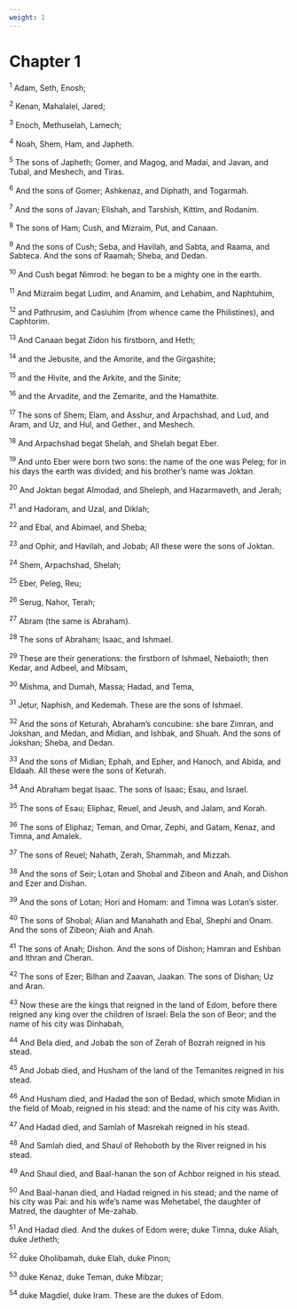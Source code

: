 ```yaml
---
weight: 1
---
```


# Chapter 1

<sup>1</sup> Adam, Seth, Enosh; 

<sup>2</sup> Kenan, Mahalalel, Jared; 

<sup>3</sup> Enoch, Methuselah, Lamech; 

<sup>4</sup> Noah, Shem, Ham, and Japheth. 

<sup>5</sup> The sons of Japheth; Gomer, and Magog, and Madai, and Javan, and Tubal, and Meshech, and Tiras. 

<sup>6</sup> And the sons of Gomer; Ashkenaz, and Diphath, and Togarmah. 

<sup>7</sup> And the sons of Javan; Elishah, and Tarshish, Kittim, and Rodanim. 

<sup>8</sup> The sons of Ham; Cush, and Mizraim, Put, and Canaan. 

<sup>9</sup> And the sons of Cush; Seba, and Havilah, and Sabta, and Raama, and Sabteca. And the sons of Raamah; Sheba, and Dedan. 

<sup>10</sup> And Cush begat Nimrod: he began to be a mighty one in the earth. 

<sup>11</sup> And Mizraim begat Ludim, and Anamim, and Lehabim, and Naphtuhim, 

<sup>12</sup> and Pathrusim, and Casluhim (from whence came the Philistines), and Caphtorim. 

<sup>13</sup> And Canaan begat Zidon his firstborn, and Heth; 

<sup>14</sup> and the Jebusite, and the Amorite, and the Girgashite; 

<sup>15</sup> and the Hivite, and the Arkite, and the Sinite; 

<sup>16</sup> and the Arvadite, and the Zemarite, and the Hamathite. 

<sup>17</sup> The sons of Shem; Elam, and Asshur, and Arpachshad, and Lud, and Aram, and Uz, and Hul, and Gether., and Meshech. 

<sup>18</sup> And Arpachshad begat Shelah, and Shelah begat Eber. 

<sup>19</sup> And unto Eber were born two sons: the name of the one was Peleg; for in his days the earth was divided; and his brother’s name was Joktan. 

<sup>20</sup> And Joktan begat Almodad, and Sheleph, and Hazarmaveth, and Jerah; 

<sup>21</sup> and Hadoram, and Uzal, and Diklah; 

<sup>22</sup> and Ebal, and Abimael, and Sheba; 

<sup>23</sup> and Ophir, and Havilah, and Jobab; All these were the sons of Joktan. 

<sup>24</sup> Shem, Arpachshad, Shelah; 

<sup>25</sup> Eber, Peleg, Reu; 

<sup>26</sup> Serug, Nahor, Terah; 

<sup>27</sup> Abram (the same is Abraham). 

<sup>28</sup> The sons of Abraham; Isaac, and Ishmael. 

<sup>29</sup> These are their generations: the firstborn of Ishmael, Nebaioth; then Kedar, and Adbeel, and Mibsam, 

<sup>30</sup> Mishma, and Dumah, Massa; Hadad, and Tema, 

<sup>31</sup> Jetur, Naphish, and Kedemah. These are the sons of Ishmael. 

<sup>32</sup> And the sons of Keturah, Abraham’s concubine: she bare Zimran, and Jokshan, and Medan, and Midian, and Ishbak, and Shuah. And the sons of Jokshan; Sheba, and Dedan. 

<sup>33</sup> And the sons of Midian; Ephah, and Epher, and Hanoch, and Abida, and Eldaah. All these were the sons of Keturah. 

<sup>34</sup> And Abraham begat Isaac. The sons of Isaac; Esau, and Israel. 

<sup>35</sup> The sons of Esau; Eliphaz, Reuel, and Jeush, and Jalam, and Korah. 

<sup>36</sup> The sons of Eliphaz; Teman, and Omar, Zephi, and Gatam, Kenaz, and Timna, and Amalek. 

<sup>37</sup> The sons of Reuel; Nahath, Zerah, Shammah, and Mizzah. 

<sup>38</sup> And the sons of Seir; Lotan and Shobal and Zibeon and Anah, and Dishon and Ezer and Dishan. 

<sup>39</sup> And the sons of Lotan; Hori and Homam: and Timna was Lotan’s sister. 

<sup>40</sup> The sons of Shobal; Alian and Manahath and Ebal, Shephi and Onam. And the sons of Zibeon; Aiah and Anah. 

<sup>41</sup> The sons of Anah; Dishon. And the sons of Dishon; Hamran and Eshban and Ithran and Cheran. 

<sup>42</sup> The sons of Ezer; Bilhan and Zaavan, Jaakan. The sons of Dishan; Uz and Aran. 

<sup>43</sup> Now these are the kings that reigned in the land of Edom, before there reigned any king over the children of Israel: Bela the son of Beor; and the name of his city was Dinhabah, 

<sup>44</sup> And Bela died, and Jobab the son of Zerah of Bozrah reigned in his stead. 

<sup>45</sup> And Jobab died, and Husham of the land of the Temanites reigned in his stead. 

<sup>46</sup> And Husham died, and Hadad the son of Bedad, which smote Midian in the field of Moab, reigned in his stead: and the name of his city was Avith. 

<sup>47</sup> And Hadad died, and Samlah of Masrekah reigned in his stead. 

<sup>48</sup> And Samlah died, and Shaul of Rehoboth by the River reigned in his stead. 

<sup>49</sup> And Shaul died, and Baal-hanan the son of Achbor reigned in his stead. 

<sup>50</sup> And Baal-hanan died, and Hadad reigned in his stead; and the name of his city was Pai: and his wife’s name was Mehetabel, the daughter of Matred, the daughter of Me-zahab. 

<sup>51</sup> And Hadad died. And the dukes of Edom were; duke Timna, duke Aliah, duke Jetheth; 

<sup>52</sup> duke Oholibamah, duke Elah, duke Pinon; 

<sup>53</sup> duke Kenaz, duke Teman, duke Mibzar; 

<sup>54</sup> duke Magdiel, duke Iram. These are the dukes of Edom. 


